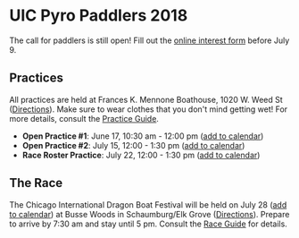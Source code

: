 # UIC Pyro Paddlers 2018

The call for paddlers is still open! Fill out the [online interest form](https://docs.google.com/forms/d/e/1FAIpQLSc5HWHUYLpW8Bfm7lWVvt0yZWHGRWLVsrZrlj4pIlBKBfVzpA/viewform?usp=sf_link) before July 9.

## Practices 

All practices are held at Frances K. Mennone Boathouse, 1020 W. Weed St ([Directions](practice-directions)). Make sure to wear clothes that you don't mind getting wet! For more details, consult the [Practice Guide](practice-guide).

- **Open Practice #1**: June 17, 10:30 am - 12:00 pm ([add to calendar](https://calendar.google.com/event?action=TEMPLATE&tmeid=NjViZjNtbXBuMmtndDB2bWQya2c4c2pyam0gZzA4OWRycjdnMzVxcXYyb2pqb20xaWlma29AZw&tmsrc=g089drr7g35qqv2ojjom1iifko%40group.calendar.google.com))
- **Open Practice #2**: July 15, 12:00 - 1:30 pm ([add to calendar](https://calendar.google.com/event?action=TEMPLATE&tmeid=NDh1aWMxNW4wYmhiZWNnaGNsa2NsdTQ0bGggZzA4OWRycjdnMzVxcXYyb2pqb20xaWlma29AZw&tmsrc=g089drr7g35qqv2ojjom1iifko%40group.calendar.google.com))
- **Race Roster Practice**: July 22, 12:00 - 1:30 pm ([add to calendar](https://calendar.google.com/event?action=TEMPLATE&tmeid=MmY3Ymp1cTQxcnU5bm82dW0wcXJkNnFhM3MgZzA4OWRycjdnMzVxcXYyb2pqb20xaWlma29AZw&tmsrc=g089drr7g35qqv2ojjom1iifko%40group.calendar.google.com))

## The Race

The Chicago International Dragon Boat Festival will be held on July 28 ([add to calendar](https://calendar.google.com/event?action=TEMPLATE&tmeid=M3JsMmw5aGN0aDM2bmpxaTE2Ymg4MnJpc2EgZzA4OWRycjdnMzVxcXYyb2pqb20xaWlma29AZw&tmsrc=g089drr7g35qqv2ojjom1iifko%40group.calendar.google.com)) at Busse Woods in Schaumburg/Elk Grove ([Directions](race-directions)). Prepare to arrive by 7:30 am and stay until 5 pm. Consult the [Race Guide](race-guide) for details.
